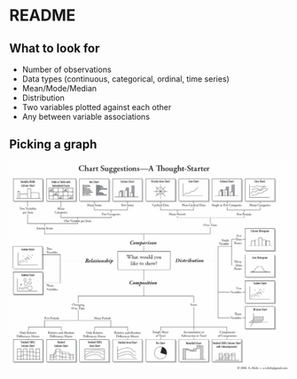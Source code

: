 # README

## What to look for

-   Number of observations
-   Data types (continuous, categorical, ordinal, time series)
-   Mean/Mode/Median
-   Distribution
-   Two variables plotted against each other
-   Any between variable associations

## Picking a graph

![Graph flowchart [@yau2009]](img/choosechart.jpg)